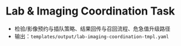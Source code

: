 # Lab & Imaging Coordination Task

- 检验/影像预约与插队策略、结果回传与召回流程、危急值升级路径
- 输出：`templates/output/lab-imaging-coordination-tmpl.yaml`
